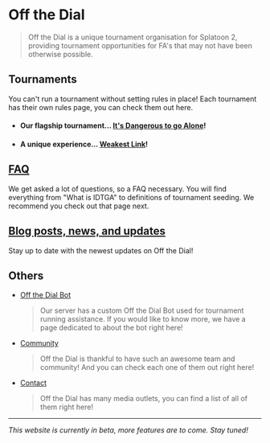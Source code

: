 # Off the Dial
> Off the Dial is a unique tournament organisation for Splatoon 2, providing tournament opportunities for FA's that may not have been otherwise possible.

## Tournaments
You can't run a tournament without setting rules in place!
Each tournament has their own rules page, you can check them out here.

- #### Our flagship tournament... [It's Dangerous to go Alone](idtga)!
- #### A unique experience... [Weakest Link](wl)!

## [FAQ](faq)
We get asked a lot of questions, so a FAQ necessary. You will find everything from "What is IDTGA" to definitions of tournament seeding. We recommend you check out that page next.

## [Blog posts, news, and updates](posts)
Stay up to date with the newest updates on Off the Dial!

## Others
- [Off the Dial Bot](bot)
  > Our server has a custom Off the Dial Bot used for tournament running assistance. If you would like to know more, we have a page dedicated to about the bot right here!

- [Community](community)
  > Off the Dial is thankful to have such an awesome team and community! And you can check each one of them out right here!

- [Contact](contact)
  > Off the Dial has many media outlets, you can find a list of all of them right here!

---

*This website is currently in beta, more features are to come. Stay tuned!*
